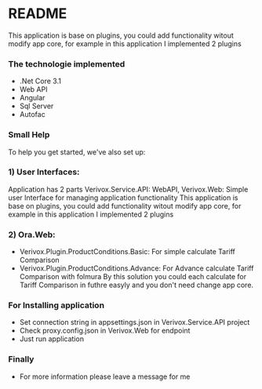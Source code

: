 # README #

This application is base on plugins, you could add functionality witout modify app core, for example in this application I implemented 2 plugins

### The technologie implemented ###

* .Net Core 3.1
* Web API
* Angular
* Sql Server
* Autofac

### Small Help ###

To help you get started, we've also set up:
### 1) User Interfaces: ###
 Application has 2 parts Verivox.Service.API: WebAPI, Verivox.Web: Simple user Interface for managing application functionality
 This application is base on plugins, you could add functionality witout modify app core, for example in this application I implemented 2 plugins

### 2) Ora.Web: ###
* Verivox.Plugin.ProductConditions.Basic: For simple calculate Tariff Comparison
* Verivox.Plugin.ProductConditions.Advance: For Advance calculate Tariff Comparison with folmura
By this solution you could each calculate for Tariff Comparison in futhre easyly and you don't need change app core.

### For Installing application ###

* Set connection string in appsettings.json in Verivox.Service.API project
* Check proxy.config.json in Verivox.Web for endpoint
* Just run application

### Finally ###

* For more information please leave a message for me
